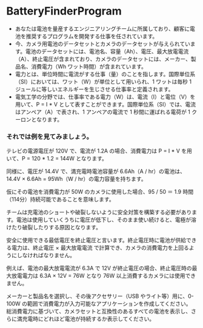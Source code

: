 # BatteryFinderProgram
- あなたは電池を量産するエンジニアリングチームに所属しており、顧客に電池を推奨するプログラムを開発する仕事を任されています。
- 今、カメラ用電池のデータセットとカメラのデータセットが与えられています。電池のデータセットには、電池名、容量（Ah）、電圧、最大放電電流（A）、終止電圧が含まれており、カメラのデータセットには、メーカー、製品名、消費電力（Wh ワット時間）が含まれています。
- 電力とは、単位時間に電流がする仕事（量）のことを指します。国際単位系（SI）においては、ワット（W）が単位として用いられ、1 ワットは毎秒 1 ジュールに等しいエネルギーを生じさせる仕事率と定義されます。
- 電気工学の分野では、仕事率である電力（W）は、電流（I）と電位（V）を用いて、P = I * V として表すことができます。国際単位系（SI）では、電流はアンペア（A）で表され、1 アンペアの電流で 1 秒間に運ばれる電荷が 1 クーロンとなります。
### それでは例を見てみましょう。
テレビの電源電圧が 120V で、電流が 1.2A の場合、消費電力は P = I * V を用いて、P = 120 * 1.2 = 144W となります。

同様に、電圧が 14.4V で、満充電時電池容量が 6.6Ah（A / hr）の電池は、14.4V × 6.6Ah = 95Wh（W / hr）の電力容量を持ちます。

仮にその電池を消費電力が 50W のカメラに使用した場合、95 / 50 ＝ 1.9 時間（114分）持続可能であることを意味します。

チームは充電池のショートや破裂しないように安全対策を構築する必要があります。電池は使用していくうちに電圧が低下し、そのまま使い続けると、電極が溶けたり破裂したりする原因となります。

安全に使用できる最低電圧を終止電圧と言います。終止電圧時に電池が供給できる電力は、終止電圧 × 最大放電電流 で計算でき、カメラの消費電力を上回るようにしなければなりません。

例えば、電池の最大放電電流が 6.3A で 12V が終止電圧の場合、終止電圧時の最大放電電力は 6.3A × 12V = 76W となり 76W 以上消費するカメラには使用できません。

メーカーと製品名を選択し、その後アクセサリー（USB やライト等）用に、0-100W の範囲で消費電力が入力可能なアプリケーションを作成してください。
総消費電力に基づいて、カメラセットと互換性のあるすべての電池を表示し、さらに満充電時にどれほど電池が持続するか表示してください。
